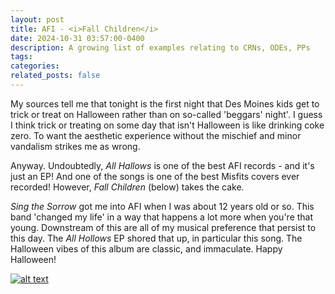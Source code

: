 ```yaml
---
layout: post
title: AFI - <i>Fall Children</i>
date: 2024-10-31 03:57:00-0400
description: A growing list of examples relating to CRNs, ODEs, PPs
tags: 
categories: 
related_posts: false
---
```


My sources tell me that tonight is the first night that Des Moines kids get to trick or treat on Halloween rather than on so-called 'beggars' night'. I guess I think trick or treating on some day that isn't Halloween is like drinking coke zero. To want the aesthetic experience without the mischief and minor vandalism strikes me as wrong.

Anyway. Undoubtedly, <i> All Hallows </i> is one of the best AFI records - and it's just an EP! And one of the songs is one of the best Misfits covers ever recorded! However, <i>Fall Children</i> (below) takes the cake.

<i> Sing the Sorrow </i> got me into AFI when I was about 12 years old or so. This band 'changed my life' in a way that happens a lot more when you're that young. Downstream of this are all of my musical preference that persist to this day. The <i>All Hollows</i> EP shored that up, in particular this song. The Halloween vibes of this album are classic, and immaculate. Happy Halloween! 


[![alt text](https://img.youtube.com/vi/video-id/0.jpg)](https://www.youtube.com/watch?v=ibgIyLR2ZGs)

<!-- <iframe width="560" height="315"
src="https://www.youtube.com/watch?v=ibgIyLR2ZGs" 
frameborder="0" 
allow="accelerometer; autoplay; encrypted-media; gyroscope; picture-in-picture" 
allowfullscreen></iframe> -->

